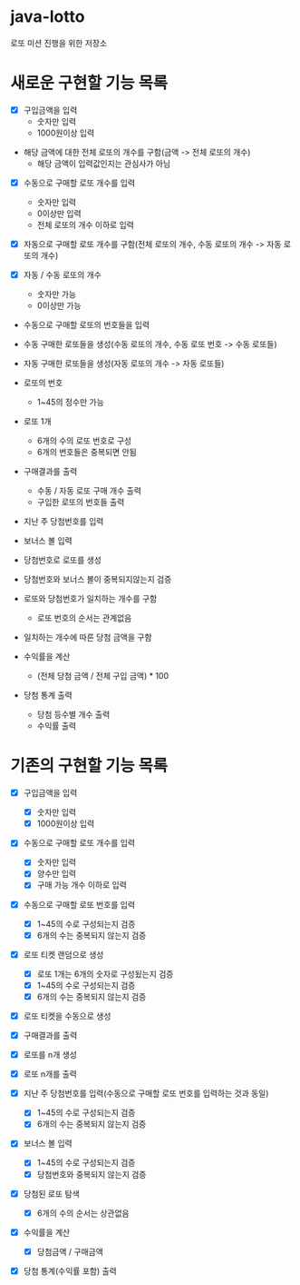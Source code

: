 # java-lotto
로또 미션 진행을 위한 저장소

# 새로운 구현할 기능 목록
- [x] 구입금액을 입력
    - 숫자만 입력
    - 1000원이상 입력
    
- 해당 금액에 대한 전체 로또의 개수를 구함(금액 -> 전체 로또의 개수)
    - 해당 금액이 입력값인지는 관심사가 아님

- [x] 수동으로 구매할 로또 개수를 입력
    - 숫자만 입력
    - 0이상만 입력
    - 전체 로또의 개수 이하로 입력
    
- [x] 자동으로 구매할 로또 개수를 구함(전체 로또의 개수, 수동 로또의 개수 -> 자동 로또의 개수)

- [x] 자동 / 수동 로또의 개수
    - 숫자만 가능
    - 0이상만 가능

- 수동으로 구매할 로또의 번호들을 입력

- 수동 구매한 로또들을 생성(수동 로또의 개수, 수동 로또 번호 -> 수동 로또들)

- 자동 구매한 로또들을 생성(자동 로또의 개수 -> 자동 로또들)

- 로또의 번호
    - 1~45의 정수만 가능
    
- 로또 1개
    - 6개의 수의 로또 번호로 구성
    - 6개의 번호들은 중복되면 안됨

- 구매결과를 출력
    - 수동 / 자동 로또 구매 개수 출력
    - 구입한 로또의 번호들 출력

- 지난 주 당첨번호를 입력

- 보너스 볼 입력

- 당첨번호로 로또를 생성

- 당첨번호와 보너스 볼이 중복되지않는지 검증

- 로또와 당첨번호가 일치하는 개수를 구함
    - 로또 번호의 순서는 관계없음
    
- 일치하는 개수에 따른 당첨 금액을 구함
    
- 수익률을 계산
    - (전체 당첨 금액 / 전체 구입 금액) * 100
    
- 당첨 통계 출력
    - 당첨 등수별 개수 출력
    - 수익률 출력

# 기존의 구현할 기능 목록
- [x] 구입금액을 입력
    - [x] 숫자만 입력
    - [x] 1000원이상 입력
    
- [x] 수동으로 구매할 로또 개수를 입력
    - [x] 숫자만 입력
    - [x] 양수만 입력
    - [x] 구매 가능 개수 이하로 입력
    
- [x] 수동으로 구매할 로또 번호를 입력
    - [x] 1~45의 수로 구성되는지 검증
    - [x] 6개의 수는 중복되지 않는지 검증
    
- [x] 로또 티켓 랜덤으로 생성
    - [x] 로또 1개는 6개의 숫자로 구성됬는지 검증
    - [x] 1~45의 수로 구성되는지 검증
    - [x] 6개의 수는 중복되지 않는지 검증
    
- [x] 로또 티켓을 수동으로 생성

- [x] 구매결과를 출력

- [x] 로또를 n개 생성

- [x] 로또 n개를 출력

- [x] 지난 주 당첨번호를 입력(수동으로 구매할 로또 번호를 입력하는 것과 동일)
    - [x] 1~45의 수로 구성되는지 검증
    - [x] 6개의 수는 중복되지 않는지 검증
    
- [x] 보너스 볼 입력
    - [x] 1~45의 수로 구성되는지 검증
    - [x] 당첨번호와 중복되지 않는지 검증
    
- [x] 당첨된 로또 탐색
    - [x] 6개의 수의 순서는 상관없음
    
- [x] 수익률을 계산
    - [x] 당첨금액 / 구매금액
    
- [x] 당첨 통계(수익률 포함) 출력